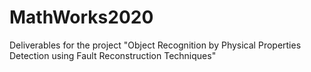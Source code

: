 # MathWorks2020
Deliverables for the project "Object Recognition by Physical Properties Detection using Fault Reconstruction Techniques"
